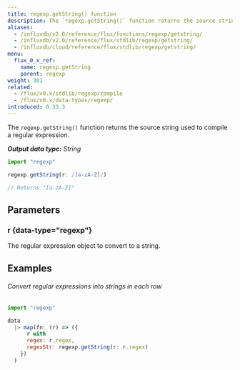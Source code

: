 ```yaml
---
title: regexp.getString() function
description: The `regexp.getString()` function returns the source string used to compile a regular expression.
aliases:
  - /influxdb/v2.0/reference/flux/functions/regexp/getstring/
  - /influxdb/v2.0/reference/flux/stdlib/regexp/getstring/
  - /influxdb/cloud/reference/flux/stdlib/regexp/getstring/
menu:
  flux_0_x_ref:
    name: regexp.getString
    parent: regexp
weight: 301
related:
  - /flux/v0.x/stdlib/regexp/compile
  - /flux/v0.x/data-types/regexp/
introduced: 0.33.3
---
```


The `regexp.getString()` function returns the source string used to compile a regular expression.

_**Output data type:** String_

```js
import "regexp"

regexp.getString(r: /[a-zA-Z]/)

// Returns "[a-zA-Z]"
```

## Parameters

### r {data-type="regexp"}
The regular expression object to convert to a string.

## Examples

###### Convert regular expressions into strings in each row
```js
import "regexp"

data
  |> map(fn: (r) => ({
      r with
      regex: r.regex,
      regexStr: regexp.getString(r: r.regex)
    })
  )
```
